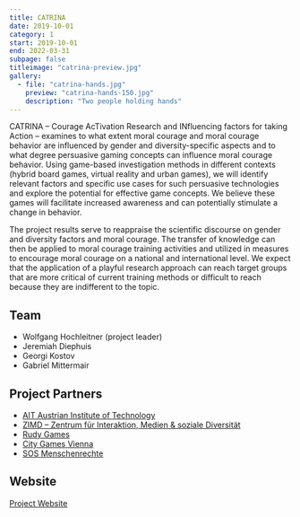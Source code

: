 ```yaml
---
title: CATRINA
date: 2019-10-01
category: 1
start: 2019-10-01
end: 2022-03-31
subpage: false
titleimage: "catrina-preview.jpg"
gallery:
  - file: "catrina-hands.jpg"
    preview: "catrina-hands-150.jpg"
    description: "Two people holding hands"
---
```


CATRINA – Courage AcTivation Research and INfluencing factors for taking Action – examines to what extent moral courage and moral courage behavior are influenced by gender and diversity-specific aspects and to what degree persuasive gaming concepts can influence moral courage behavior. Using game-based investigation methods in different contexts (hybrid board games, virtual reality and urban games), we will identify relevant factors and specific use cases for such persuasive technologies and explore the potential for effective game concepts. We believe these games will facilitate increased awareness and can potentially stimulate a change in behavior.

The project results serve to reappraise the scientific discourse on gender and diversity factors and moral courage. The transfer of knowledge can then be applied to moral courage training activities and utilized in measures to encourage moral courage on a national and international level. We expect that the application of a playful research approach can reach target groups that are more critical of current training methods or difficult to reach because they are indifferent to the topic.

## Team

* Wolfgang Hochleitner (project leader)
* Jeremiah Diephuis
* Georgi Kostov
* Gabriel Mittermair

## Project Partners

* [AIT Austrian Institute of Technology](https://www.ait.ac.at/)
* [ZIMD – Zentrum für Interaktion, Medien & soziale Diversität](http://www.zimd.at/)
* [Rudy Games](https://rudy-games.com/)
* [City Games Vienna](https://citygames.wien/)
* [SOS Menschenrechte](http://www.sos.at/)

## Website

[Project Website](https://catrina.at/)
